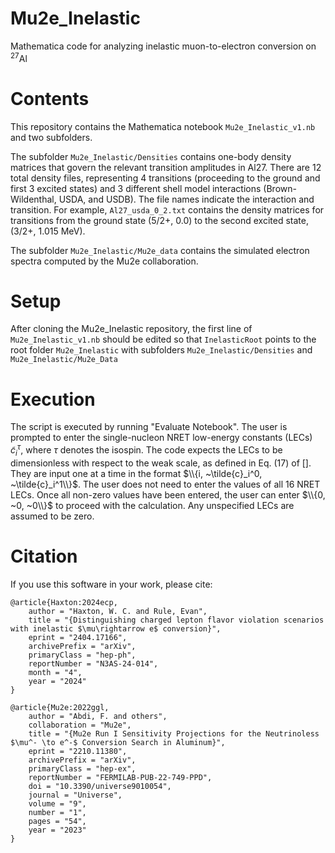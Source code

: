 # Mu2e_Inelastic
Mathematica code for analyzing inelastic muon-to-electron conversion on $^{27}$Al

# Contents
This repository contains the Mathematica notebook ```Mu2e_Inelastic_v1.nb``` and two subfolders. 

The subfolder ```Mu2e_Inelastic/Densities``` contains one-body density matrices that govern the relevant transition amplitudes in Al27. There are 12 total density files, representing 4 transitions (proceeding to the ground and first 3 excited states) and 3 different shell model interactions (Brown-Wildenthal, USDA, and USDB). The file names indicate the interaction and transition. For example, ```Al27_usda_0_2.txt``` contains the density matrices for transitions from the ground state (5/2+, 0.0) to the second excited state, (3/2+, 1.015 MeV).

The subfolder ```Mu2e_Inelastic/Mu2e_data``` contains the simulated electron spectra computed by the Mu2e collaboration. 

# Setup
After cloning the Mu2e_Inelastic repository, the first line of ```Mu2e_Inelastic_v1.nb``` should be edited so that ```InelasticRoot``` points to the root folder ```Mu2e_Inelastic``` with subfolders ```Mu2e_Inelastic/Densities``` and ```Mu2e_Inelastic/Mu2e_Data```

# Execution
The script is executed by running "Evaluate Notebook". The user is prompted to enter the single-nucleon NRET low-energy constants (LECs) $\tilde{c}_i^\tau$, where $\tau$ denotes the isospin. The code expects the LECs to be dimensionless with respect to the weak scale, as defined in Eq. (17) of []. They are input one at a time in the format $\\{i, ~\tilde{c}_i^0, ~\tilde{c}_i^1\\}$. The user does not need to enter the values of all 16 NRET LECs. Once all non-zero values have been entered, the user can enter $\\{0, ~0, ~0\\}$ to proceed with the calculation. Any unspecified LECs are assumed to be zero.

# Citation
If you use this software in your work, please cite:

```
@article{Haxton:2024ecp,
    author = "Haxton, W. C. and Rule, Evan",
    title = "{Distinguishing charged lepton flavor violation scenarios with inelastic $\mu\rightarrow e$ conversion}",
    eprint = "2404.17166",
    archivePrefix = "arXiv",
    primaryClass = "hep-ph",
    reportNumber = "N3AS-24-014",
    month = "4",
    year = "2024"
}

@article{Mu2e:2022ggl,
    author = "Abdi, F. and others",
    collaboration = "Mu2e",
    title = "{Mu2e Run I Sensitivity Projections for the Neutrinoless $\mu^- \to e^-$ Conversion Search in Aluminum}",
    eprint = "2210.11380",
    archivePrefix = "arXiv",
    primaryClass = "hep-ex",
    reportNumber = "FERMILAB-PUB-22-749-PPD",
    doi = "10.3390/universe9010054",
    journal = "Universe",
    volume = "9",
    number = "1",
    pages = "54",
    year = "2023"
}
```


